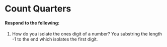 # Count Quarters
#### Respond to the following:

1. How do you isolate the ones digit of a number?
You substring the length -1 to the end which isolates the first digit. 
